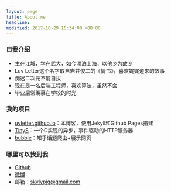 ```yaml
---
layout: page
title: About me
headline: 
modified: 2017-10-29 15:34:00 +08:00
---
```


### 自我介绍

* 生在江城，学在武大，如今漂泊上海，以他乡为故乡
* Luv Letter这个名字取自岩井俊二的《情书》，喜欢娓娓道来的故事
* 痴迷二次元不能自拔
* 现在是一名后端工程师，喜欢算法，虽然不会
* 毕业后常羡慕在学校的时光

### 我的项目

* [uvletter.github.io](https://github.com/uvletter/uvletter.github.io)：本博客，使用Jekyll和Github Pages搭建
* [TinyS](https://github.com/uvletter/TinyS)：一个C实现的异步，事件驱动的HTTP服务器
* [bubble](https://github.com/uvletter/bubble)：知乎话题爬虫+展示网页

### 哪里可以找到我

* [Github](https://github.com/uvletter)
* [微博](http://weibo.com/u/3863737276)
* 邮箱：skylypig@gmail.com
